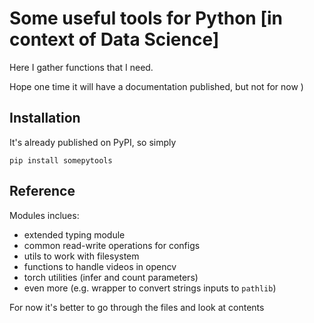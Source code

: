 # Some useful tools for Python [in context of Data Science]

Here I gather functions that I need.

Hope one time it will have a documentation published, but not for now )

## Installation

It's already published on PyPI, so simply

`pip install somepytools`

## Reference

Modules inclues:

- extended typing module
- common read-write operations for configs
- utils to work with filesystem
- functions to handle videos in opencv
- torch utilities (infer and count parameters)
- even more (e.g. wrapper to convert strings inputs to `pathlib`)

For now it's better to go through the files and look at contents
